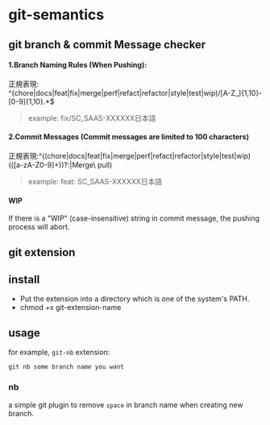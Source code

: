 # git-semantics

## git branch & commit Message checker

#### 1.Branch Naming Rules (When Pushing):
正規表現: ^(chore|docs|feat|fix|merge|perf|refact|refactor|style|test|wip)\/[A-Z_]{1,10}-[0-9]{1,10}.*$
>example:
>fix/SC_SAAS-XXXXXX日本語



#### 2.Commit Messages (Commit messages are limited to 100 characters)
正規表現:^((chore|docs|feat|fix|merge|perf|refact|refactor|style|test|wip)(\([a-zA-Z0-9]+\))?:|Merge\ pull)
>example:
>feat: SC_SAAS-XXXXXX日本語


#### WIP

If there is a "WIP" (case-insensitive) string in commit message, the pushing process will abort. 


## git extension

## install

* Put the extension into a directory which is one of the system's PATH.
* chmod +x git-extension-name

## usage

for example, `git-nb` extension:

`git nb some branch name you want`

### nb

a simple git plugin to remove `space` in branch name when creating new branch.

